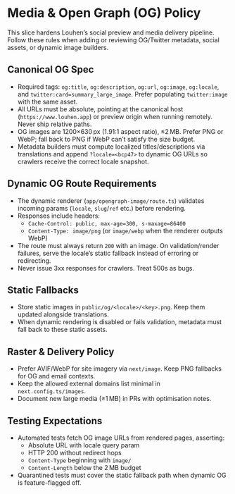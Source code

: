 # Media & Open Graph (OG) Policy

This slice hardens Louhen’s social preview and media delivery pipeline. Follow these rules when adding or reviewing OG/Twitter metadata, social assets, or dynamic image builders.

## Canonical OG Spec
- Required tags: `og:title`, `og:description`, `og:url`, `og:image`, `og:locale`, and `twitter:card=summary_large_image`. Prefer populating `twitter:image` with the same asset.
- All URLs must be absolute, pointing at the canonical host (`https://www.louhen.app`) or preview origin when running remotely. Never ship relative paths.
- OG images are 1200×630 px (1.91:1 aspect ratio), ≤2 MB. Prefer PNG or WebP; fall back to PNG if WebP can’t satisfy the size budget.
- Metadata builders must compute localized titles/descriptions via translations and append `?locale=<bcp47>` to dynamic OG URLs so crawlers receive the correct locale snapshot.

## Dynamic OG Route Requirements
- The dynamic renderer (`app/opengraph-image/route.ts`) validates incoming params (`locale`, `slug`/`ref` etc.) before rendering.
- Responses include headers:
  - `Cache-Control: public, max-age=300, s-maxage=86400`
  - `Content-Type: image/png` (or `image/webp` when the renderer outputs WebP)
- The route must always return `200` with an image. On validation/render failures, serve the locale’s static fallback instead of erroring or redirecting.
- Never issue 3xx responses for crawlers. Treat 500s as bugs.

## Static Fallbacks
- Store static images in `public/og/<locale>/<key>.png`. Keep them updated alongside translations.
- When dynamic rendering is disabled or fails validation, metadata must fall back to these static assets.

## Raster & Delivery Policy
- Prefer AVIF/WebP for site imagery via `next/image`. Keep PNG fallbacks for OG and email contexts.
- Keep the allowed external domains list minimal in `next.config.ts/images`.
- Document new large media (≥1 MB) in PRs with optimisation notes.

## Testing Expectations
- Automated tests fetch OG image URLs from rendered pages, asserting:
  - Absolute URL with locale query param
  - HTTP 200 without redirect hops
  - `Content-Type` beginning with `image/`
  - `Content-Length` below the 2 MB budget
- Quarantined tests must cover the static fallback path when dynamic OG is feature-flagged off.

